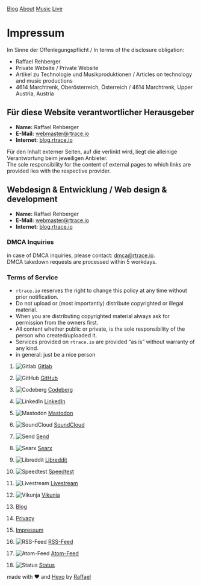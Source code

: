 [Blog](https://blog.rtrace.io/) [About](https://blog.rtrace.io/about/me) [Music](https://blog.rtrace.io/about/my/music) [Live](https://live.rtrace.io/)

Impressum
=========

Im Sinne der Offenlegungspflicht / In terms of the disclosure obligation:

* Raffael Rehberger
* Private Website / Private Website
* Artikel zu Technologie und Musikproduktionen / Articles on technology and music productions
* 4614 Marchtrenk, Oberösterreich, Österreich / 4614 Marchtrenk, Upper Austria, Austria

[](#Fur-diese-Website-verantwortlicher-Herausgeber "Für diese Website verantwortlicher Herausgeber")Für diese Website verantwortlicher Herausgeber
--------------------------------------------------------------------------------------------------------------------------------------------------

* **Name:** Raffael Rehberger
* **E-Mail:** [webmaster@rtrace.io](mailto:webmaster@rtrace.io)
* **Internet:** [blog.rtrace.io](https://blog.rtrace.io/)

Für den Inhalt externer Seiten, auf die verlinkt wird, liegt die alleinige Verantwortung beim jeweiligen Anbieter.  
The sole responsibility for the content of external pages to which links are provided lies with the respective provider.

[](#Webdesign-amp-Entwicklung-x2F-Web-design-amp-development "Webdesign & Entwicklung / Web design & development")Webdesign & Entwicklung / Web design & development
--------------------------------------------------------------------------------------------------------------------------------------------------------------------

* **Name:** Raffael Rehberger
* **E-Mail:** [webmaster@rtrace.io](mailto:webmaster@rtrace.io)
* **Internet:** [blog.rtrace.io](https://blog.rtrace.io/)

### [](#DMCA-Inquiries "DMCA Inquiries")DMCA Inquiries

in case of DMCA inquiries, please contact: [dmca@rtrace.io](mailto:dmca@rtrace.io).  
DMCA takedown requests are processed within 5 workdays.

### [](#Terms-of-Service "Terms of Service")Terms of Service

* `rtrace.io` reserves the right to change this policy at any time without prior notification.
* Do not upload or (most importantly) distribute copyrighted or illegal material.
* When you are distributing copyrighted material always ask for permission from the owners first.
* All content whether public or private, is the sole responsibility of the person who created/uploaded it.
* Services provided on `rtrace.io` are provided “as is” without warranty of any kind.
* in general: just be a nice person

1. ![Gitlab](/img/gitlab-16x16.png) [Gitlab](https://gitlab.com/rehberger.raffael)
2. ![GitHub](/img/github-16x16.png) [GitHub](https://github.com/unclearParadigm)
3. ![Codeberg](/img/codeberg-16x16.png) [Codeberg](https://codeberg.org/unclearParadigm)
4. ![LinkedIn](/img/linkedin-16x16.png) [LinkedIn](https://www.linkedin.com/in/raffael-rehberger-561615132/)
5. ![Mastodon](/img/mastodon-16x16.png) [Mastodon](https://mastodon.social/@rarepublic)
6. ![SoundCloud](/img/soundcloud-16x16.png) [SoundCloud](https://soundcloud.com/djraremusic)

1. ![Send](/img/send.svg) [Send](https://send.rtrace.io/)
2. ![Searx](/img/searx-16x16.png) [Searx](https://searx.rtrace.io/)
3. ![Libreddit](/img/libreddit-16x16.png) [Libreddit](https://reddit.rtrace.io/)
4. ![Speedtest](/img/librespeed-16x16.png) [Speedtest](https://speedtest.rtrace.io/)
5. ![Livestream](/img/owncast-16x16.png) [Livestream](https://live.rtrace.io/)
6. ![Vikunja](/img/vikunja-16x16.png) [Vikunja](https://vikunja.rtrace.io/)

1. [Blog](https://blog.rtrace.io/)
2. [Privacy](https://blog.rtrace.io/privacy)
3. [Impressum](https://blog.rtrace.io/impressum)
4. ![RSS-Feed](/img/rss-16x16.png) [RSS-Feed](https://blog.rtrace.io/rss2.xml)
5. ![Atom-Feed](/img/rss-16x16.png) [Atom-Feed](https://blog.rtrace.io/atom.xml)
6. ![Status](/img/uptimekuma-16x16.png) [Status](https://status.rtrace.io/)

made with ❤️ and [Hexo](https://hexo.io/) by [Raffael](https://blog.rtrace.io/about/me)